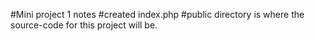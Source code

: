 #Mini project 1 notes
#created index.php
#public directory is where the source-code for this project will be.
#
